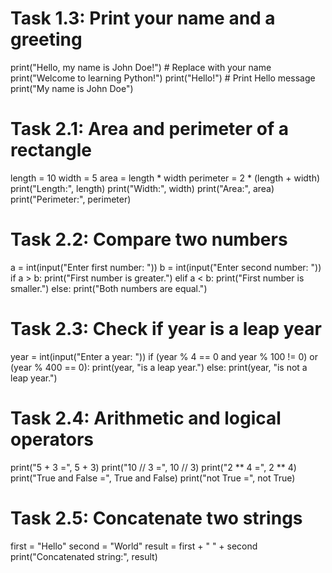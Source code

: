 # Task 1.3: Print your name and a greeting
print("Hello, my name is John Doe!")  # Replace with your name
print("Welcome to learning Python!")
print("Hello!")  # Print Hello message
print("My name is John Doe")
# Task 2.1: Area and perimeter of a rectangle
length = 10
width = 5
area = length * width
perimeter = 2 * (length + width)
print("Length:", length)
print("Width:", width)
print("Area:", area)
print("Perimeter:", perimeter)
# Task 2.2: Compare two numbers
a = int(input("Enter first number: "))
b = int(input("Enter second number: "))
if a > b:
    print("First number is greater.")
elif a < b:
    print("First number is smaller.")
else:
    print("Both numbers are equal.")
# Task 2.3: Check if year is a leap year
year = int(input("Enter a year: "))
if (year % 4 == 0 and year % 100 != 0) or (year % 400 == 0):
    print(year, "is a leap year.")
else:
    print(year, "is not a leap year.")
# Task 2.4: Arithmetic and logical operators
print("5 + 3 =", 5 + 3)
print("10 // 3 =", 10 // 3)
print("2 ** 4 =", 2 ** 4)
print("True and False =", True and False)
print("not True =", not True)
# Task 2.5: Concatenate two strings
first = "Hello"
second = "World"
result = first + " " + second
print("Concatenated string:", result)
